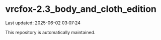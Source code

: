 # vrcfox-2.3_body_and_cloth_edition

Last updated: 2025-06-02 03:07:24

This repository is automatically maintained.
